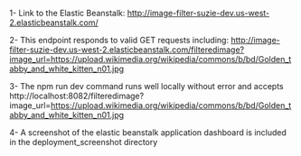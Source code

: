 1-  Link to the Elastic Beanstalk: http://image-filter-suzie-dev.us-west-2.elasticbeanstalk.com/

2-  This endpoint responds to valid GET requests including:
http://image-filter-suzie-dev.us-west-2.elasticbeanstalk.com/filteredimage?image_url=https://upload.wikimedia.org/wikipedia/commons/b/bd/Golden_tabby_and_white_kitten_n01.jpg

3-  The npm run dev command runs well locally without error and accepts http://localhost:8082/filteredimage?image_url=https://upload.wikimedia.org/wikipedia/commons/b/bd/Golden_tabby_and_white_kitten_n01.jpg

4-  A screenshot of the elastic beanstalk application dashboard is included in the deployment_screenshot directory

